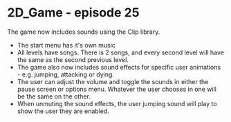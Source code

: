 # 2D_Game - episode 25

The game now includes sounds using the Clip library. 
* The start menu has it's own music
* All levels have songs. There is 2 songs, and every second level will have the same as the second previous level.
* The game also now includes sound effects for specific user animations - e.g. jumping, attacking or dying.
* The user can adjust the volume and toggle the sounds in either the pause screen or options menu. Whatever the user chooses in one will be the same on the other.
* When unmuting the sound effects, the user jumping sound will play to show the user they are enabled.
